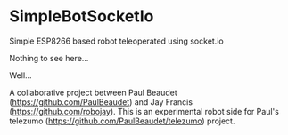 # SimpleBotSocketIo
Simple ESP8266 based robot teleoperated using socket.io 

Nothing to see here...

Well...

A collaborative project between Paul Beaudet (https://github.com/PaulBeaudet) and Jay Francis (https://github.com/robojay).
This is an experimental robot side for Paul's telezumo (https://github.com/PaulBeaudet/telezumo) project.
